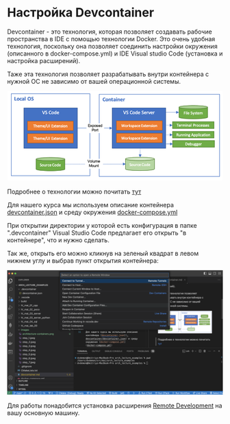# Настройка Devcontainer

Devcontainer - это технология, которая позволяет создавать рабочие пространства в IDE с помощью технологии Docker.  Это очень удобная технология, поскольку она позволяет соединить настройки окружения (описанного в  docker-compose.yml) и  IDE Visual studio Code (установка и настройка расширений).

Таже эта технология позволяет разрабатывать внутри контейнера с нужной ОС не зависимо от вашей операционной системы.

![Architecture](images/architecture-containers.png)

Подробнее о технологии можно почитать [тут](https://code.visualstudio.com/docs/devcontainers/containers)

Для нашего курса мы используем описание контейнера [devcontainer.json](.devcontainer/devcontainer.json) и среду окружения [docker-compose.yml](docker-compose.yml)

При открытии директории у которой есть конфигурация в папке ".devcontainer" Visual Studio Code предлагает его открыть "в контейнере", что и нужно сделать.

Так же, открыть его можно кликнув на зеленый квадрат в левом нижнем углу и выбрав пункт открытия контейнера:

![remote](images/devcontainer.png)

Для работы понадобится установка расширения [Remote Development](https://marketplace.visualstudio.com/items?itemName=ms-vscode-remote.vscode-remote-extensionpack) на вашу основную машину.